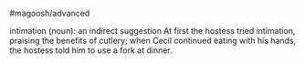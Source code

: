 #magoosh/advanced

intimation (noun): an indirect suggestion 
At first the hostess tried intimation, praising the benefits of cutlery; when Cecil continued eating with his 
hands, the hostess told him to use a fork at dinner. 
